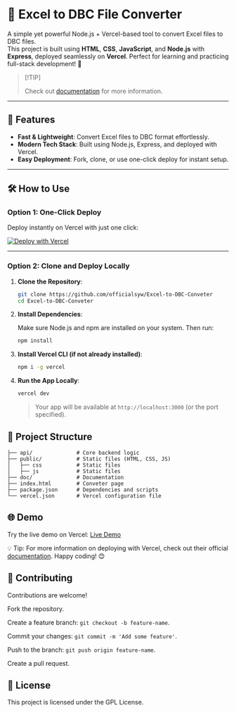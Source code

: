 # 🚀 Excel to DBC File Converter

A simple yet powerful Node.js + Vercel-based tool to convert Excel files to DBC files.  
This project is built using **HTML**, **CSS**, **JavaScript**, and **Node.js** with **Express**, deployed seamlessly on **Vercel**. Perfect for learning and practicing full-stack development! 🎉  

> \[!TIP]
>
> Check out [documentation](https://officialsyw.github.io/Excel-to-DBC-Conveter/) for more information.
 

---

## 🌟 Features  
- **Fast & Lightweight**: Convert Excel files to DBC format effortlessly.  
- **Modern Tech Stack**: Built using Node.js, Express, and deployed with Vercel.  
- **Easy Deployment**: Fork, clone, or use one-click deploy for instant setup.  

---

## 🛠️ How to Use  

### Option 1: One-Click Deploy  
Deploy instantly on Vercel with just one click:  

[![Deploy with Vercel](https://vercel.com/button)](https://vercel.com/new/git/external?repository-url=https://github.com/officialsyw/Excel-to-DBC-Conveter&project-name=Excel-to-DBC-Conveter&repository-name=Excel-to-DBC-Conveter)  

---

### Option 2: Clone and Deploy Locally  

1. **Clone the Repository**:  

   ```bash
   git clone https://github.com/officialsyw/Excel-to-DBC-Conveter
   cd Excel-to-DBC-Conveter
   ```
2. **Install Dependencies**:

   Make sure Node.js and npm are installed on your system. Then run:

   ```bash
   npm install
   ```
3. **Install Vercel CLI (if not already installed)**:
   
   ```bash
   npm i -g vercel
   ```

4. **Run the App Locally**:

   ```bash
   vercel dev
   ```

   > Your app will be available at `http://localhost:3000` (or the port specified).

## 📂 Project Structure

   ```plaintext
   ├── api/              # Core backend logic 
   ├── public/           # Static files (HTML, CSS, JS)
   │   ├── css           # Static files
   │   ├── js            # Static files
   ├── doc/              # Documentation
   ├── index.html        # Conveter page
   ├── package.json      # Dependencies and scripts
   └── vercel.json       # Vercel configuration file
   ```

## 🌐 Demo

Try the live demo on Vercel: [Live Demo](https://dbctool.shenyanwu.top/)

💡 Tip: For more information on deploying with Vercel, check out their official [documentation](https://vercel.com/docs).
Happy coding! 😊

## 🤝 Contributing

Contributions are welcome!

Fork the repository.

Create a feature branch: `git checkout -b feature-name`.

Commit your changes: `git commit -m 'Add some feature'`.

Push to the branch: `git push origin feature-name`.

Create a pull request.

## 📝 License

This project is licensed under the GPL License.



